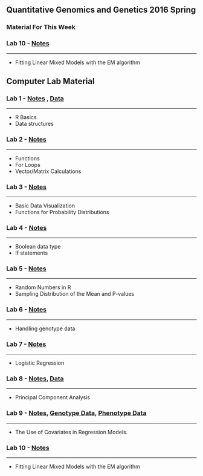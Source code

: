 Quantitative Genomics and Genetics 2016 Spring
------


### Material For This Week

### Lab 10 - [Notes](https://github.com/jinhyunju/QG16_computerlab/raw/master/Lab10/QG16_computerlab10.pdf "Lab10")
---

* Fitting Linear Mixed Models with the EM algorithm

## Computer Lab Material 


### Lab 1 - [Notes](http://htmlpreview.github.io/?https://github.com/jinhyunju/QG16_computerlab/blob/master/Lab1/QG16_computerlab1_page_ver.html "Lab1") , [Data](http://htmlpreview.github.io/?https://github.com/jinhyunju/QG16_computerlab/blob/master/Lab1/QG16-lab1-data.csv)
---

* R Basics 
* Data structures 

### Lab 2 - [Notes](http://htmlpreview.github.io/?https://github.com/jinhyunju/QG16_computerlab/blob/master/Lab2/QG16_computerlab2.html "Lab1")
---

* Functions
* For Loops
* Vector/Matrix Calculations 

### Lab 3 - [Notes](http://htmlpreview.github.io/?https://github.com/jinhyunju/QG16_computerlab/blob/master/Lab3/QG16_computerlab3.html "Lab3")
---

* Basic Data Visualization
* Functions for Probability Distributions

### Lab 4 - [Notes](http://htmlpreview.github.io/?https://github.com/jinhyunju/QG16_computerlab/blob/master/Lab4/QG16_computerlab4.html "Lab4")
---

* Boolean data type
* If statements

### Lab 5 - [Notes](http://htmlpreview.github.io/?https://github.com/jinhyunju/QG16_computerlab/blob/master/Lab5/QG16_computerlab5.html "Lab5")
---

* Random Numbers in R
* Sampling Distribution of the Mean and P-values


### Lab 6 - [Notes](http://htmlpreview.github.io/?https://github.com/jinhyunju/QG16_computerlab/blob/master/Lab6/QG16_computerlab6.html "Lab6")
---

* Handling genotype data 

### Lab 7 - [Notes](http://htmlpreview.github.io/?https://github.com/jinhyunju/QG16_computerlab/blob/master/Lab7/QG16_computerlab7.html "Lab7")
---

* Logistic Regression

### Lab 8 - [Notes](http://htmlpreview.github.io/?https://github.com/jinhyunju/QG16_computerlab/blob/master/Lab8/QG16_computerlab8.html "Lab8"), [Data](https://github.com/jinhyunju/QG16_computerlab/raw/master/Lab8/pca_example_data.csv)
---
* Principal Component Analysis

### Lab 9 - [Notes](http://htmlpreview.github.io/?https://github.com/jinhyunju/QG16_computerlab/blob/master/Lab9/QG16_computerlab9.html "Lab9"), [Genotype Data](https://github.com/jinhyunju/QG16_computerlab/raw/master/Lab9/QG16_lab9_geno.csv), [Phenotype Data](https://github.com/jinhyunju/QG16_computerlab/raw/master/Lab9/QG16_lab9_pheno.csv)
---

* The Use of Covariates in Regression Models.

### Lab 10 - [Notes](https://github.com/jinhyunju/QG16_computerlab/raw/master/Lab10/QG16_computerlab10.pdf "Lab10")
---

* Fitting Linear Mixed Models with the EM algorithm